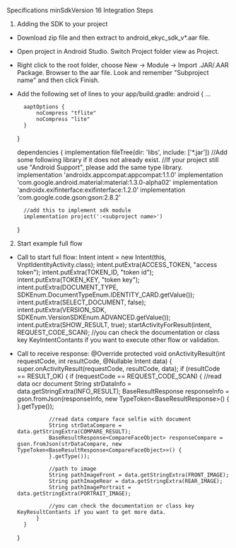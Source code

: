 Specifications
minSdkVersion 16
Integration Steps
1. Adding the SDK to your project
- Download zip file and then extract to android_ekyc_sdk_v*.aar file.
- Open project in Android Studio. Switch Project folder view as Project. 
- Right click to the root folder, choose New -> Module -> Import .JAR/.AAR Package. Browser to the aar file. Look and remember "Subproject name" and then click Finish.
- Add the following set of lines to your app/build.gradle:
    android {
        ...
        
        aaptOptions {
            noCompress "tflite"
            noCompress "lite"
        }
    }

    dependencies {
        implementation fileTree(dir: 'libs', include: ['*.jar'])
        //Add some following library if it does not already exist. 
        //If your project still use "Android Support", please add the same type library.
        implementation 'androidx.appcompat:appcompat:1.1.0'
        implementation 'com.google.android.material:material:1.3.0-alpha02'
        implementation 'androidx.exifinterface:exifinterface:1.2.0'
        implementation 'com.google.code.gson:gson:2.8.2'
        
        //add this to implement sdk module
        implementation project(':<subproject name>')
    }
2. Start example full flow


- Call to start full flow:
    Intent intent = new Intent(this, VnptIdentityActivity.class);
    intent.putExtra(ACCESS_TOKEN, "access token");
    intent.putExtra(TOKEN_ID, "token id");
    intent.putExtra(TOKEN_KEY, "token key");
    intent.putExtra(DOCUMENT_TYPE, SDKEnum.DocumentTypeEnum.IDENTITY_CARD.getValue());
    intent.putExtra(SELECT_DOCUMENT, false);
    intent.putExtra(VERSION_SDK, SDKEnum.VersionSDKEnum.ADVANCED.getValue());
    intent.putExtra(SHOW_RESULT, true);
    startActivityForResult(intent, REQUEST_CODE_SCAN);
    //you can check the documentation or class key KeyIntentContants if you want to execute other flow or validation.

- Call to receive response:
    @Override
    protected void onActivityResult(int requestCode, int resultCode, @Nullable Intent data) {
        super.onActivityResult(requestCode, resultCode, data);
        if (resultCode == RESULT_OK) {
            if (requestCode == REQUEST_CODE_SCAN) {
                //read data ocr document
                String strDataInfo = data.getStringExtra(INFO_RESULT);
                BaseResultResponse<IdentityCard> responseInfo = gson.fromJson(responseInfo, new TypeToken<BaseResultResponse<IdentityCard>>() {
                }.getType());
                
                //read data compare face selfie with document
                String strDataCompare = data.getStringExtra(COMPARE_RESULT);
                BaseResultResponse<CompareFaceObject> responseCompare = gson.fromJson(strDataCompare, new TypeToken<BaseResultResponse<CompareFaceObject>>() {
                }.getType());
                
                //path to image
                String pathImageFront = data.getStringExtra(FRONT_IMAGE);
                String pathImageRear = data.getStringExtra(REAR_IMAGE);
                String pathImagePortrait = data.getStringExtra(PORTRAIT_IMAGE);

                //you can check the documentation or class key KeyResultContants if you want to get more data.
            }
        }
    }